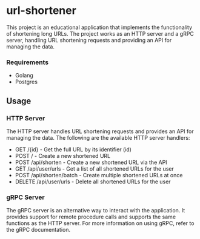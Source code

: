 # url-shortener

This project is an educational application that implements the functionality of shortening long URLs. The project works as an HTTP server and a gRPC server, handling URL shortening requests and providing an API for managing the data.

### Requirements

- Golang
- Postgres

## Usage

### HTTP Server

The HTTP server handles URL shortening requests and provides an API for managing the data. The following are the available HTTP server handlers:

- GET /{id} - Get the full URL by its identifier (id)
- POST / - Create a new shortened URL
- POST /api/shorten - Create a new shortened URL via the API
- GET /api/user/urls - Get a list of all shortened URLs for the user
- POST /api/shorten/batch - Create multiple shortened URLs at once
- DELETE /api/user/urls - Delete all shortened URLs for the user

### gRPC Server

The gRPC server is an alternative way to interact with the application. It provides support for remote procedure calls and supports the same functions as the HTTP server. For more information on using gRPC, refer to the gRPC documentation.
